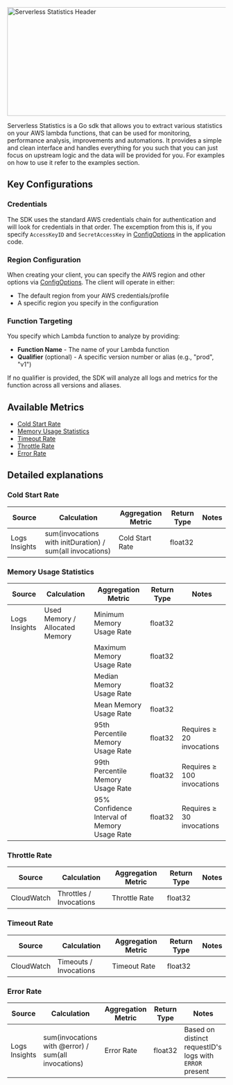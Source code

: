 <img width="600" height="250" alt="Serverless Statistics Header" src="https://github.com/user-attachments/assets/b0711a33-a48d-45ad-a8c7-ab44e52a2286" />

Serverless Statistics is a Go sdk that allows you to extract various statistics on your AWS lambda functions, that can be used for monitoring, performance analysis, improvements and automations. It provides a simple and clean interface and handles everything for you such that you can just focus on upstream logic and the data will be provided for you. For examples on how to use it refer to the examples section.

## Key Configurations
### Credentials
The SDK uses the standard AWS credentials chain for authentication and will look for credentials in that order. The excemption from this is, if you specify `AccessKeyID` and `SecretAccessKey` in [ConfigOptions](./sdk/types/types.go#L42-L47) in the application code.

### Region Configuration
When creating your client, you can specify the AWS region and other options via [ConfigOptions](./sdk/types/types.go#L42-L47). The client will operate in either:

- The default region from your AWS credentials/profile
- A specific region you specify in the configuration

### Function Targeting
You specify which Lambda function to analyze by providing:

- __Function Name__ - The name of your Lambda function
- __Qualifier__ (optional) - A specific version number or alias (e.g., "prod", "v1")

If no qualifier is provided, the SDK will analyze all logs and metrics for the function across all versions and aliases.


## Available Metrics

- [Cold Start Rate](#cold-start-rate)
- [Memory Usage Statistics](#memory-usage-statistics)
- [Timeout Rate](#timeout-rate)
- [Throttle Rate](#throttle-rate)
- [Error Rate](#error-rate)



## Detailed explanations

### Cold Start Rate

| Source        | Calculation                                                   | Aggregation Metric | Return Type | Notes |
|---------------|---------------------------------------------------------------|---------------------|-------------|-------|
| Logs Insights | sum(invocations with initDuration) / sum(all invocations)     | Cold Start Rate     | float32     |       |


### Memory Usage Statistics

| Source        | Calculation                         | Aggregation Metric                              | Return Type | Notes                                      |
|---------------|--------------------------------------|--------------------------------------------------|-------------|--------------------------------------------|
| Logs Insights | Used Memory / Allocated Memory       | Minimum Memory Usage Rate                        | float32     |                                            |
|               |                                      | Maximum Memory Usage Rate                        | float32     |                                            |
|               |                                      | Median Memory Usage Rate                         | float32     |                                            |
|               |                                      | Mean Memory Usage Rate                           | float32     |                                            |
|               |                                      | 95th Percentile Memory Usage Rate                | float32     | Requires ≥ 20 invocations                  |
|               |                                      | 99th Percentile Memory Usage Rate                | float32     | Requires ≥ 100 invocations                 |
|               |                                      | 95% Confidence Interval of Memory Usage Rate     | float32     | Requires ≥ 30 invocations                  |

### Throttle Rate

| Source        | Calculation                                                         | Aggregation Metric | Return Type | Notes |
|---------------|----------------------------------------------------------------------|---------------------|-------------|-------|
| CloudWatch    | Throttles / Invocations                                              | Throttle Rate       | float32     |       |

### Timeout Rate

| Source        | Calculation                                                         | Aggregation Metric | Return Type | Notes |
|---------------|----------------------------------------------------------------------|---------------------|-------------|-------|
| CloudWatch    | Timeouts / Invocations                                               | Timeout Rate        | float32     |       |

### Error Rate

| Source        | Calculation                              | Aggregation Metric | Return Type | Notes                                        |
|---------------|-------------------------------------------|---------------------|-------------|----------------------------------------------|
| Logs Insights | sum(invocations with @error) / sum(all invocations) | Error Rate          | float32     | Based on distinct requestID's logs with `ERROR` present   |